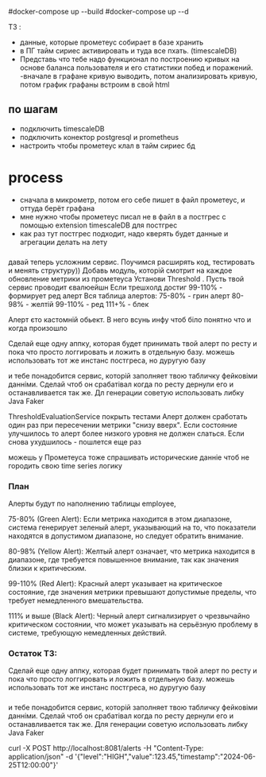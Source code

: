 
#docker-compose up --build
#docker-compose up --d


ТЗ :
- данные, которые прометеус собирает в базе хранить
- в ПГ тайм сириес активировать и туда все пхать. (timescaleDB)
- Представь что тебе надо функционал по построению кривых на основе баланса пользователя и его статистики побед и поражений.
  -вначале в графане кривую выводить, потом анализировать кривую, потом график графаны встроим в свой html




## по шагам

- подключить timescaleDB
- подключить конектор postgresql и prometheus
- настроить чтобы прометеус клал в тайм сириес бд

# process
- сначала в микрометр, потом его себе пишет в файл прометеус, и оттуда берёт графана
- мне нужно чтобы прометеус писал не в файл в а постгрес с помощью extension timescaleDB для постгрес
- как раз тут постгрес подходит, надо кверять будет данные и агрегации делать на лету













###
давай теперь усложним сервис. Поучимся расширять код, тестировать и менять структуру))
Добавь модуль, которій смотрит на каждое обновление метрики из прометеуса
Установи Threshold .
Пусть твой сервис проводит євалюейшн
Если трешхолд достиг 99-110% - формирует ред алерт
Вся таблица алертов:
75-80% - грин алерт
80-98% - желтій
99-110% - ред
111+% - блек

Алерт єто кастомній обьект. В него всунь инфу чтоб біло понятно что и когда произошло


Сделай еще одну аппку, которая будет принимать твой алерт по ресту и пока что просто логгировать и ложить в отдельную базу. можешь использовать тот же инстанс постгреса, но дуругую базу


и тебе понадобится сервис, которій заполняет твою табличку фейковіми данніми. Сделай чтоб он срабатівал когда по ресту дернули его и останавливается так же.
Дл генерации советую использовать либку Java Faker


ThresholdEvaluationService покрыть тестами
Алерт должен сработать один раз при пересечении метрики "снизу вверх". Если состояние улучшилось то алерт более низкого уровня не должен слаться. Если снова ухудшилось - пошлется еще раз

можешь у Прометеуса тоже спрашивать исторические данніе чтоб не городить свою time series логику


### План

Алерты будут по наполнению таблицы employee,

75-80% (Green Alert): Если метрика находится в этом диапазоне, система генерирует зеленый алерт, указывающий на то, что показатели находятся в допустимом диапазоне, но следует обратить внимание.

80-98% (Yellow Alert): Желтый алерт означает, что метрика находится в диапазоне, где требуется повышенное внимание, так как значения близки к критическим.

99-110% (Red Alert): Красный алерт указывает на критическое состояние, где значения метрики превышают допустимые пределы, что требует немедленного вмешательства.

111% и выше (Black Alert): Черный алерт сигнализирует о чрезвычайно критическом состоянии, что может указывать на серьёзную проблему в системе, требующую немедленных действий.

### Остаток ТЗ:
Сделай еще одну аппку, которая будет принимать твой алерт по ресту и пока что просто логгировать и ложить в отдельную базу. можешь использовать тот же инстанс постгреса, но дуругую базу

###
и тебе понадобится сервис, которій заполняет твою табличку фейковіми данніми. Сделай чтоб он срабатівал когда по ресту дернули его и останавливается так же.
Для генерации советую использовать либку Java Faker




curl -X POST http://localhost:8081/alerts -H "Content-Type: application/json" -d '{"level":"HIGH","value":123.45,"timestamp":"2024-06-25T12:00:00"}'
